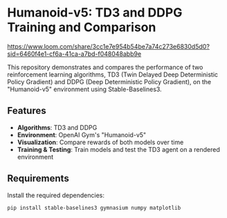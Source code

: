 # Humanoid-v5: TD3 and DDPG Training and Comparison

https://www.loom.com/share/3cc1e7e954b54be7a74c273e6830d5d0?sid=6460f4e1-cf6a-41ca-a7bd-f048048abb9e

This repository demonstrates and compares the performance of two reinforcement learning algorithms, TD3 (Twin Delayed Deep Deterministic Policy Gradient) and DDPG (Deep Deterministic Policy Gradient), on the "Humanoid-v5" environment using Stable-Baselines3.

## Features

- **Algorithms**: TD3 and DDPG
- **Environment**: OpenAI Gym's "Humanoid-v5"
- **Visualization**: Compare rewards of both models over time
- **Training & Testing**: Train models and test the TD3 agent on a rendered environment

## Requirements

Install the required dependencies:
```bash
pip install stable-baselines3 gymnasium numpy matplotlib
